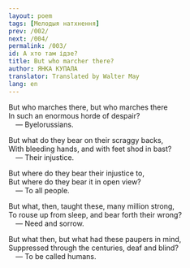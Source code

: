 ```yaml
---
layout: poem
tags: [Мелодыя натхнення]
prev: /002/
next: /004/
permalink: /003/
id: А хто там ідзе?
title: But who marcher there?
author: ЯНКА КУПАЛА
translator: Translated by Walter May
lang: en
---
```



But who marches there, but who marches there  
In such an enormous horde of despair?  
 — Byelorussians.

But what do they bear on their scraggy backs,  
With bleeding hands, and with feet shod in bast?  
 —  Their injustice.

But where do they bear their injustice to,  
But where do they bear it in open view?  
 — To all people.

But what, then, taught these, many million strong,  
To rouse up from sleep, and bear forth their wrong?  
 — Need and sorrow.

But what then, but what had these paupers in mind,  
Suppressed through the centuries, deaf and blind?  
 —  To be called humans.